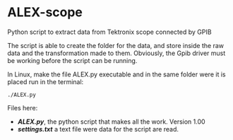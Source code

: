 # ALEX-scope
Python script to extract data from Tektronix scope connected by GPIB

The script is able to create the folder for the data, and store inside the raw data and the transformation made to them. 
Obviously, the Gpib driver must be working before the script can be running.

In Linux, make the file ALEX.py executable and in the same folder were it is placed run in the terminal:

`./ALEX.py`

Files here:
* _**ALEX.py**_,  the python script that makes all the work. Version 1.00
* _**settings.txt**_ a text file were data for the script are read.
